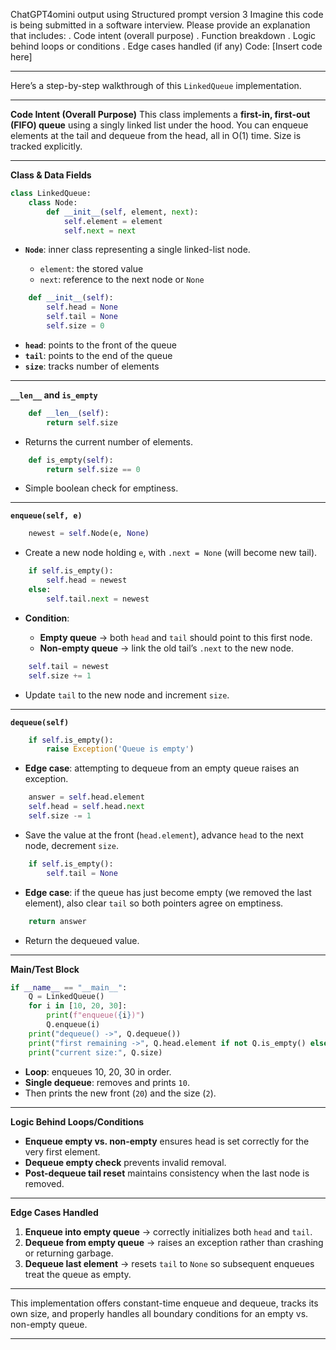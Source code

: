 ChatGPT4omini output using Structured prompt version 3
Imagine this code is being submitted in a software interview.
  Please provide an explanation that includes:
    . Code intent (overall purpose)
    . Function breakdown
    . Logic behind loops or conditions
    . Edge cases handled (if any)
Code:
[Insert code here]

-----------------------------------------------------------------------------------------------------
Here’s a step-by-step walkthrough of this `LinkedQueue` implementation.

---

**Code Intent (Overall Purpose)**
This class implements a **first-in, first-out (FIFO) queue** using a singly linked list under the hood. You can enqueue elements at the tail and dequeue from the head, all in O(1) time. Size is tracked explicitly.

---

**Class & Data Fields**

```python
class LinkedQueue:
    class Node:
        def __init__(self, element, next):
            self.element = element
            self.next = next
```

* **`Node`**: inner class representing a single linked-list node.

  * `element`: the stored value
  * `next`: reference to the next node or `None`

```python
    def __init__(self):
        self.head = None
        self.tail = None
        self.size = 0
```

* **`head`**: points to the front of the queue
* **`tail`**: points to the end of the queue
* **`size`**: tracks number of elements

---

**`__len__` and `is_empty`**

```python
    def __len__(self):
        return self.size
```

* Returns the current number of elements.

```python
    def is_empty(self):
        return self.size == 0
```

* Simple boolean check for emptiness.

---

**`enqueue(self, e)`**

```python
    newest = self.Node(e, None)
```

* Create a new node holding `e`, with `.next = None` (will become new tail).

```python
    if self.is_empty():
        self.head = newest
    else:
        self.tail.next = newest
```

* **Condition**:

  * **Empty queue** → both `head` and `tail` should point to this first node.
  * **Non-empty queue** → link the old tail’s `.next` to the new node.

```python
    self.tail = newest
    self.size += 1
```

* Update `tail` to the new node and increment `size`.

---

**`dequeue(self)`**

```python
    if self.is_empty():
        raise Exception('Queue is empty')
```

* **Edge case**: attempting to dequeue from an empty queue raises an exception.

```python
    answer = self.head.element
    self.head = self.head.next
    self.size -= 1
```

* Save the value at the front (`head.element`), advance `head` to the next node, decrement `size`.

```python
    if self.is_empty():
        self.tail = None
```

* **Edge case**: if the queue has just become empty (we removed the last element), also clear `tail` so both pointers agree on emptiness.

```python
    return answer
```

* Return the dequeued value.

---

**Main/Test Block**

```python
if __name__ == "__main__":
    Q = LinkedQueue()
    for i in [10, 20, 30]:
        print(f"enqueue({i})")
        Q.enqueue(i)
    print("dequeue() ->", Q.dequeue())
    print("first remaining ->", Q.head.element if not Q.is_empty() else None)
    print("current size:", Q.size)
```

* **Loop**: enqueues 10, 20, 30 in order.
* **Single dequeue**: removes and prints `10`.
* Then prints the new front (`20`) and the size (`2`).

---

**Logic Behind Loops/Conditions**

* **Enqueue empty vs. non-empty** ensures head is set correctly for the very first element.
* **Dequeue empty check** prevents invalid removal.
* **Post-dequeue tail reset** maintains consistency when the last node is removed.

---

**Edge Cases Handled**

1. **Enqueue into empty queue** → correctly initializes both `head` and `tail`.
2. **Dequeue from empty queue** → raises an exception rather than crashing or returning garbage.
3. **Dequeue last element** → resets `tail` to `None` so subsequent enqueues treat the queue as empty.

---

This implementation offers constant-time enqueue and dequeue, tracks its own size, and properly handles all boundary conditions for an empty vs. non-empty queue.

-----------------------------------------------------------------------------------------------------